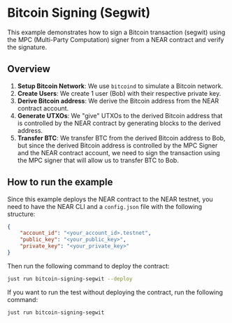 # Bitcoin Signing (Segwit)

This example demonstrates how to sign a Bitcoin transaction (segwit) using the MPC  (Multi-Party Computation) signer from a NEAR contract and verify the signature.

## Overview

1. **Setup Bitcoin Network**: We use `bitcoind` to simulate a Bitcoin network.
2. **Create Users**: We create 1 user (Bob) with their respective private key.
3. **Derive Bitcoin address**: We derive the Bitcoin address from the NEAR contract account.
4. **Generate UTXOs**: We "give" UTXOs to the derived Bitcoin address that is controlled by the NEAR contract by generating blocks to the derived address. 
5. **Transfer BTC**: We transfer BTC from the derived Bitcoin address to Bob, but since the derived Bitcoin address is controlled by the MPC Signer and the NEAR contract account, we need to sign the transaction using the MPC signer that will allow us to transfer BTC to Bob.

## How to run the example

Since this example deploys the NEAR contract to the NEAR testnet, you need to have the NEAR CLI and a `config.json` file with the following structure:

```json
{
    "account_id": "<your_account_id>.testnet",
    "public_key": "<your_public_key>",
    "private_key": "<your_private_key>"
}
```

Then run the following command to deploy the contract:

```bash
just run bitcoin-signing-segwit --deploy
```

If you want to run the test without deploying the contract, run the following command:

```bash
just run bitcoin-signing-segwit
```
